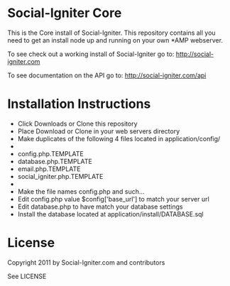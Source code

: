 Social-Igniter Core
===================

This is the Core install of Social-Igniter. This repository contains all you need to get an install node up and running on your own *AMP webserver.

To see check out a working install of Social-Igniter go to: http://social-igniter.com

To see documentation on the API go to: http://social-igniter.com/api

Installation Instructions
=========================

* Click Downloads or Clone this repository
* Place Download or Clone in your web servers directory 
* Make duplicates of the following 4 files located in application/config/
*
* config.php.TEMPLATE
* database.php.TEMPLATE
* email.php.TEMPLATE
* social_igniter.php.TEMPLATE
*
* Make the file names config.php and such...
* Edit config.php value $config['base_url'] to match your server url
* Edit database.php to have match your database settings
* Install the database located at application/install/DATABASE.sql

License
=======

Copyright 2011 by Social-Igniter.com and contributors

See LICENSE
